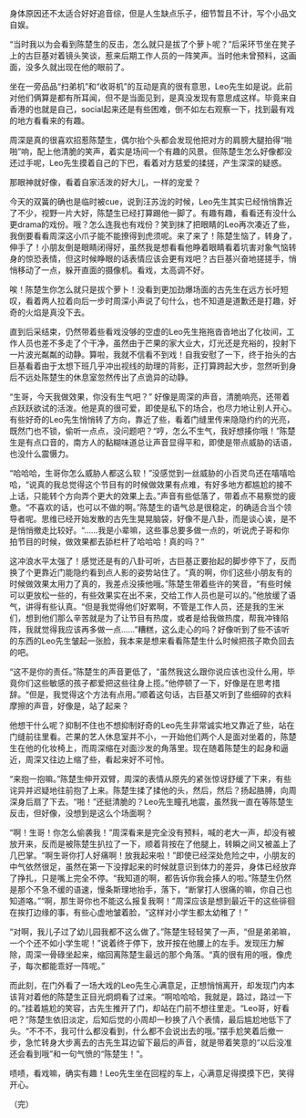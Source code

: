身体原因还不太适合好好追音综，但是人生缺点乐子，细节暂且不计，写个小品文自娱。

“当时我以为会看到陈楚生的反击，怎么就只是拔了个萝卜呢？”后采环节坐在凳子上的古巨基对着镜头笑谈，惹来后期工作人员的一阵笑声。当时他未曾预料，这画面，没多久就出现在他的眼前了。

坐在一旁品品“扫弟机”和“收哥机”的互动是真的很有意思，Leo先生如是说。此前对他们俩算是都有所耳闻，但不是当面见到，是真没发现有意思成这样。毕竟来自香港的也就是自己，social起来还是有些困难，倒不如左右观察一下，找到最有戏的地方看看来的有趣。

周深是真的很喜欢招惹陈楚生，偶尔抬个头都会发现他把对方的肩膀大腿拍得“啪啪”响，配上他清脆的笑声，着实是场间一个有趣的风景。但陈楚生怎么好像都没还过手呢，Leo先生摸着自己的下巴，看着对方慈爱的揉搓，产生深深的疑惑。

那眼神就好像，看着自家活泼的好大儿，一样的宠爱？

今天的双簧的确也是临时被cue，说到汪苏泷的时候，Leo先生其实已经悄悄靠近了不少，视野一片大好，陈楚生已经打算踢他一脚了。有趣有趣，看看还有没什么更drama的戏份。哦？怎么连我也有戏份？笑到抹了把眼睛的Leo再次凑近了些，我倒要看看周深这小爪子能不能撩得到虎须呢。来了来了！陈楚生恼了，转身了，伸手了！小朋友倒是眼睛闭得好，虽然我是想看看他睁着眼睛看着坑害对象气恼转身的惊恐表情，但这时候睁眼的话表情应该会更有戏吧？古巨基兴奋地搓搓手，悄悄移动了一点，躲开直面的摄像机。看戏，太高调不好。

唉！陈楚生你怎么就只是拔个萝卜！没看到更加劲爆场面的古先生在远方长吁短叹，看着两人拉着向后一步时周深小声说了句什么，也不知道是道歉还是打趣，好奇的火焰是真没下去。

直到后采结束，仍然带着些看戏没够的空虚的Leo先生拖拖沓沓地出了化妆间，工作人员也差不多走了个干净，虽然由于芒果的家大业大，灯光还是充裕的，投射下一片波光粼粼的动静。算啦，我就不信看不到戏！自我安慰了一下，终于抬头的古巨基看着由于太想下班几乎冲出视线的助理的背影，正打算跨起大步，忽然听到身后不远处陈楚生的休息室忽然传出了点诡异的动静。

“生哥，今天我做效果，你没有生气吧？” 好像是周深的声音，清脆响亮，还带着点跃跃欲试的活泼。他是真的很可爱，即使是私下的场合，也尽力地让别人开心。有些好奇的Leo先生悄悄转了方向，靠近了些，看着门缝里传来隐隐约约的光亮，既然门也不锁，偷听一点点，没问题吧？“哼，怎么不生气，我好想揍你哦！”陈楚生是有点口音的，南方人的黏糊味道总让声音显得平和，即使是带点威胁的话语，也没什么震慑力。

“哈哈哈，生哥你怎么威胁人都这么软！”没感觉到一丝威胁的小百灵鸟还在嘻嘻哈哈，“说真的我总觉得这个节目有的时候做效果有点难，有好多地方都尴尬的接不上话，只能转个方向弄个更大的效果上去。”声音有些低落了，带着点不易察觉的疲惫。“不喜欢的话，也可以不做的啊。”陈楚生的语气总是很稳定，的确适合当个领导者呢。思维已经开始发散的古先生晃晃脑袋，好像不是八卦，而是谈心诶，是不是悄悄撤走比较好。“……我是小辈嘛，这些事总要多做一点的，听说虎子哥和你拍节目的时候，做效果都去舔栏杆了哈哈哈！真的吗？”

这冲浪水平太强了！感觉还是有的八卦可听，古巨基正要抬起的脚步停下了，反而换了个更靠近门能隐约看到点人影的姿势站住了。“真的啊，你们这些小朋友有的时候做效果太用力了真的，我差点没揍他哦。”陈楚生带着些许的笑音，“有些时候可以更放松一些的，有些效果实在出不来，交给工作人员也是可以的。”他放缓了语气，讲得有些认真。“但是我觉得他们好累啊，不管是工作人员，还是我的生米们，想到他们那么辛苦就是为了让节目有热度，或者是给我做热度，帮我冲锋陷阵，我就觉得我应该再多做一点……”糟糕，这么走心的吗？好像听到了些不该听的东西的Leo先生皱起一张脸，我本来是想来看看陈楚生什么时候把孩子欺负回去的吧。

“这不是你的责任。”陈楚生的声音更低了，“虽然我这么跟你说应该也没什么用，毕竟你们这些敏感的孩子都爱把这些往身上揽。”他停顿了一下，好像是在思考措辞。“但是，我觉得这个方法有点用。”顺着这句话，古巨基又听到了些细碎的衣料摩擦的声音，好像是，站了起来？

他想干什么呢？抑制不住也不想抑制好奇的Leo先生非常诚实地又靠近了些，站在门缝前往里看。芒果的艺人休息室并不小，一开始他们两个人是面对坐着的，陈楚生在他的化妆椅上，而周深缩在对面沙发的角落里。现在随着陈楚生的起身和逼近，周深又往边上缩了些，看起来好不可怜。

“来抱一抱嘛。”陈楚生伸开双臂，周深的表情从原先的紧张惊讶舒缓了下来，有些诧异并迟疑地往前抱了上来。陈楚生揉了揉他的头，然后，然后？扬起胳膊，向周深身后扇了下去。“啪！”还挺清脆的？Leo先生瞳孔地震，虽然我一直在等陈楚生反击，但好像，没想到是这么个场面啊？

“啊！生哥！你怎么偷袭我！”周深看来是完全没有预料，喊的老大一声，却没有被放开来，反而是被陈楚生扒拉了一下，顺着背按在了他腿上，转瞬之间又被盖上了几巴掌。“啊生哥你打人好痛啊！放我起来啦！”即使已经深处危险之中，小朋友的中气依然很足，虽然在第一下没撑起来的时候就意识到体力的差异，身体已经放弃了挣扎，只是嘴上完全不停。“我知道的啊，都告诉你我会揍人的啦。”陈楚生仍然是那个不急不缓的语速，慢条斯理地抬手，落下，“断掌打人很痛的嘛，你自己也知道咯。”“啊，那生哥你也不能这么报复我啊！”周深应该是想到最近干的这些徘徊在挨打边缘的事，有些心虚地皱着脸，“这样对小学生都太幼稚了！”

“对啊，我儿子过了幼儿园我都不这么做了。”陈楚生轻轻笑了一声，“但是弟弟嘛，一个个还不如小学生呢！”说着终于停下，放开按在他腰上的左手。发现压力解除，周深一骨碌坐起来，缩回离陈楚生最远的那个角落。“真的很有用的哦，像虎子，每次都能乖好一阵呢。”

而此刻，在门外看了一场大戏的Leo先生心满意足，正想悄悄离开，却发现门内本该背对着他的陈楚生正目光炯炯看了过来。“啊哈哈哈，我就是，路过，路过一下的。”挂着尴尬的笑容，古先生推开了门，却站在门前不想往里走。“Leo哥，好看吧？”陈楚生依旧淡定，后知后觉的小周却一秒换了八个表情，最后尴尬地低下了头。“不不不，我可什么都没看到，什么都不会说出去的哦。”摆手尬笑着后撤一步，急忙转身大步离去的古先生耳边留下最后的声音，就是带着笑意的“以后没准还会看到哦”和一句气愤的“陈楚生！”。

啧啧，看戏嘛，确实有趣！Leo先生坐在回程的车上，心满意足得摸摸下巴，笑得开心。

（完）

